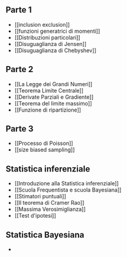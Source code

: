 ## Parte 1
- [[inclusion exclusion]]
- [[funzioni generatrici di momenti]]
- [[Distribuzioni particolari]]
- [[Disuguaglianza di Jensen]]
- [[Disuguaglianza di Chebyshev]]

## Parte 2
- [[La Legge dei Grandi Numeri]]
- [[Teorema Limite Centrale]]
- [[Derivate Parziali e Gradiente]]
- [[Teorema del limite massimo]]
- [[Funzione di ripartizione]]

## Parte 3
- [[Processo di Poisson]]
- [[size biased sampling]]

## Statistica inferenziale
- [[Introduzione alla Statistica inferenziale]]
- [[Scuola Frequentista e scuola Bayesiana]]
- [[Stimatori puntuali]]
- [[Il teorema di Cramer Rao]]
- [[Massima Verosimiglianza]]
- [[Test d'ipotesi]]

## Statistica Bayesiana
- 